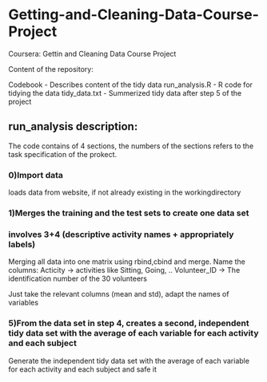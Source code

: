 # Getting-and-Cleaning-Data-Course-Project
Coursera: Gettin and Cleaning Data Course Project

Content of the repository:

Codebook - Describes content of the tidy data
run_analysis.R - R code for tidying the data
tidy_data.txt - Summerized tidy data after step 5 of the project

## run_analysis description:
The code contains of 4 sections, the numbers of the sections refers to the task specification of the prokect.

### 0)Import data
loads data from website, if not already existing in the workingdirectory

### 1)Merges the training and the test sets to create one data set
### involves 3+4 (descriptive activity names + appropriately labels)

Merging all data into one matrix using rbind,cbind and merge. 
Name the columns:
Acticity -> activities like Sitting, Going, ..
Volunteer_ID -> The identification number of the 30 volunteers

Just take the relevant columns (mean and std), adapt the names of variables

### 5)From the data set in step 4, creates a second, independent tidy data set with the average of each variable for each activity and each subject

Generate the independent tidy data set with the average of each variable for each activity and each subject
 and safe it



